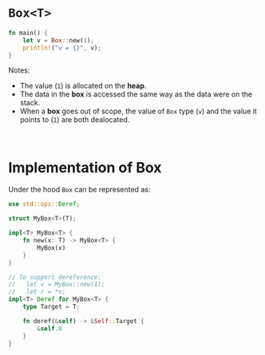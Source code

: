# `Box<T>`
```Rust
fn main() {
    let v = Box::new(1);
    println!("v = {}", v);
}
```

Notes:
- The value (`1`) is allocated on the **heap**.
- The data in the **box** is accessed the same way as the data were on the stack. 
- When a **box** goes out of scope, the value of `Box` type (`v`) and the value it points to (`1`) are both dealocated.

<br>

# Implementation of Box
Under the hood `Box` can be represented as:
```Rust
use std::ops::Deref;

struct MyBox<T>(T);

impl<T> MyBox<T> {
    fn new(x: T) -> MyBox<T> {
        MyBox(x)
    }
}

// To support dereference: 
//   let v = MyBox::new(1); 
//   let r = *v;
impl<T> Deref for MyBox<T> {
    type Target = T;

    fn deref(&self) -> &Self::Target {
        &self.0
    }
}
```


